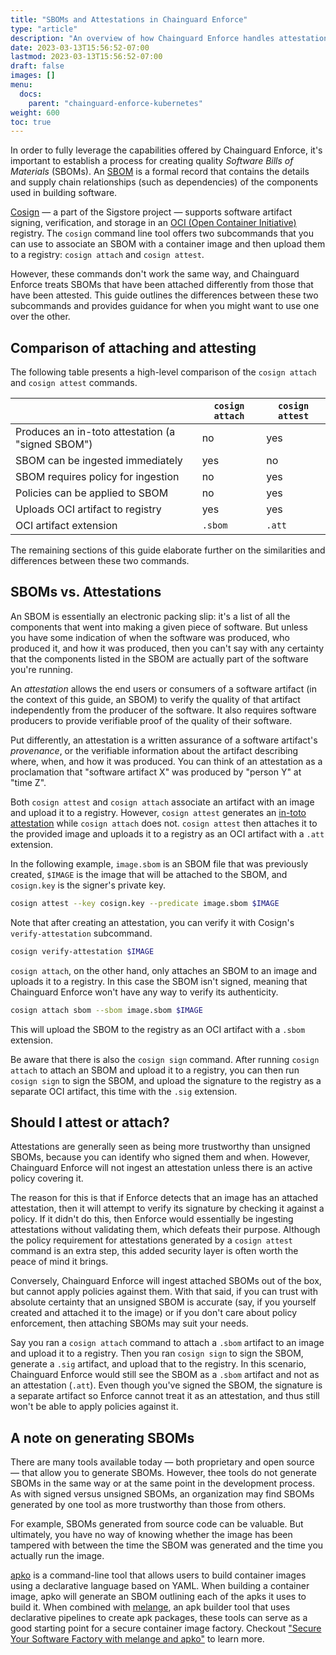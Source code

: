 ```yaml
---
title: "SBOMs and Attestations in Chainguard Enforce"
type: "article"
description: "An overview of how Chainguard Enforce handles attestations and SBOMs"
date: 2023-03-13T15:56:52-07:00
lastmod: 2023-03-13T15:56:52-07:00
draft: false
images: []
menu:
  docs:
    parent: "chainguard-enforce-kubernetes"
weight: 600
toc: true
---
```


In order to fully leverage the capabilities offered by Chainguard Enforce, it's important to establish a process for creating quality *Software Bills of Materials* (SBOMs). An [SBOM](/open-source/sbom/) is a formal record that contains the details and supply chain relationships (such as dependencies) of the components used in building software.

[Cosign](/open-source/sigstore/cosign/an-introduction-to-cosign/)  — a part of the Sigstore project — supports software artifact signing, verification, and storage in an [OCI (Open Container Initiative)](/open-source/oci/) registry. The `cosign` command line tool offers two subcommands that you can use to associate an SBOM with a container image and then upload them to a registry: `cosign attach` and `cosign attest`. 

However, these commands don't work the same way, and Chainguard Enforce treats SBOMs that have been attached differently from those that have been attested. This guide outlines the differences between these two subcommands and provides guidance for when you might want to use one over the other.


## Comparison of attaching and attesting

The following table presents a high-level comparison of the `cosign attach` and `cosign attest` commands.

|   | `cosign attach` | `cosign attest` |
|----------|----------|----------|
| Produces an in-toto attestation (a "signed SBOM") | no  | yes  |
| SBOM can be ingested immediately | yes  | no  |
| SBOM requires policy for ingestion | no | yes  |
| Policies can be applied to SBOM | no | yes |
| Uploads OCI artifact to registry | yes | yes |
| OCI artifact extension | `.sbom` | `.att` |

The remaining sections of this guide elaborate further on the similarities and differences between these two commands.


## SBOMs vs. Attestations

An SBOM is essentially an electronic packing slip: it's a list of all the components that went into making a given piece of software. But unless you have some indication of when the software was produced, who produced it, and how it was produced, then you can't say with any certainty that the components listed in the SBOM are actually part of the software you're running.

An *attestation* allows the end users or consumers of a software artifact (in the context of this guide, an SBOM) to verify the quality of that artifact independently from the producer of the software. It also requires software producers to provide verifiable proof of the quality of their software.

Put differently, an attestation is a written assurance of a software artifact's *provenance*, or the verifiable information about the artifact describing where, when, and how it was produced. You can think of an attestation as a proclamation that "software artifact X" was produced by "person Y" at "time Z".

Both `cosign attest` and `cosign attach` associate an artifact with an image and upload it to a registry. However, `cosign attest` generates an [in-toto attestation](https://in-toto.io/) while `cosign attach` does not. `cosign attest` then attaches it to the provided image and uploads it to a registry as an OCI artifact with a `.att` extension.

In the following example, `image.sbom` is an SBOM file that was previously created, `$IMAGE` is the image that will be attached to the SBOM, and `cosign.key` is the signer's private key.

```sh
cosign attest --key cosign.key --predicate image.sbom $IMAGE
```

Note that after creating an attestation, you can verify it with Cosign's `verify-attestation` subcommand.

```sh
cosign verify-attestation $IMAGE
```

`cosign attach`, on the other hand, only attaches an SBOM to an image and uploads it to a registry. In this case the SBOM isn't signed, meaning that Chainguard Enforce won't have any way to verify its authenticity.

```sh
cosign attach sbom --sbom image.sbom $IMAGE
```

This will upload the SBOM to the registry as an OCI artifact with a `.sbom` extension.

Be aware that there is also the `cosign sign` command. After running `cosign attach` to attach an SBOM and upload it to a registry, you can then run `cosign sign` to sign the SBOM, and upload the signature to the registry as a separate OCI artifact, this time with the `.sig` extension.


## Should I attest or attach?

Attestations are generally seen as being more trustworthy than unsigned SBOMs, because you can identify who signed them and when. However, Chainguard Enforce will not ingest an attestation unless there is an active policy covering it. 

The reason for this is that if Enforce detects that an image has an attached attestation, then it will attempt to verify its signature by checking it against a policy. If it didn't do this, then Enforce would essentially be ingesting attestations without validating them, which defeats their purpose. Although the policy requirement for attestations generated by a `cosign attest` command is an extra step, this added security layer is often worth the peace of mind it brings.

Conversely, Chainguard Enforce will ingest attached SBOMs out of the box, but cannot apply policies against them. With that said, if you can trust with absolute certainty that an unsigned SBOM is accurate (say, if you yourself created and attached it to the image) or if you don't care about policy enforcement, then attaching SBOMs may suit your needs. 

Say you ran a `cosign attach` command to attach a `.sbom` artifact to an image and upload it to a registry. Then you ran `cosign sign` to sign the SBOM, generate a `.sig` artifact, and upload that to the registry. In this scenario, Chainguard Enforce would still see the SBOM as a `.sbom` artifact and not as an attestation (`.att`). Even though you've signed the SBOM, the signature is a separate artifact so Enforce cannot treat it as an attestation, and thus still won't be able to apply policies against it.


## A note on generating SBOMs

There are many tools available today — both proprietary and open source — that allow you to generate SBOMs. However, thee tools do not generate SBOMs in the same way or at the same point in the development process. As with signed versus unsigned SBOMs, an organization may find SBOMs generated by one tool as more trustworthy than those from others. 

For example, SBOMs generated from source code can be valuable. But ultimately, you have no way of knowing whether the image has been tampered with between the time the SBOM was generated and the time you actually run the image. 

[apko](/open-source/apko/overview/) is a command-line tool that allows users to build container images using a declarative language based on YAML. When building a container image, apko will generate an SBOM outlining each of the apks it uses to build it. When combined with [melange](/open-source/melange/overview/), an apk builder tool that uses declarative pipelines to create apk packages, these tools can serve as a good starting point for a secure container image factory. Checkout ["Secure Your Software Factory with melange and apko"](https://www.chainguard.dev/unchained/secure-your-software-factory-with-melange-and-apko) to learn more.